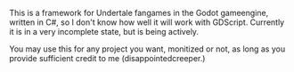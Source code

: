 This is a framework for Undertale fangames in the Godot gameengine, written in C#, so I don't know how well it will work with GDScript.
Currently it is in a very incomplete state, but is being actively.

You may use this for any project you want, monitized or not, as long as you provide sufficient credit to me (disappointedcreeper.)
